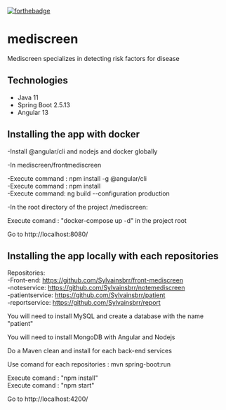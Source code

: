 [![forthebadge](https://forthebadge.com/images/badges/made-with-java.svg)](https://forthebadge.com)


# mediscreen
Mediscreen specializes in detecting risk factors for disease

## Technologies
- Java 11
- Spring Boot 2.5.13
- Angular 13

Installing the app with docker
------------------------------

-Install @angular/cli and nodejs and docker globally

-In mediscreen/frontmediscreen

-Execute command : npm install -g @angular/cli  
-Execute command : npm install  
-Execute command: ng build --configuration production  

-In the root directory of the project /mediscreen:

Execute comand : "docker-compose up -d"  in the project root
 
 Go to http://localhost:8080/
 
Installing the app locally with each repositories
-------------------------------------------------

Repositories:  
-Front-end: https://github.com/Sylvainsbrr/front-mediscreen  
-noteservice: https://github.com/Sylvainsbrr/notemediscreen  
-patientservice: https://github.com/Sylvainsbrr/patient  
-reportservice: https://github.com/Sylvainsbrr/report  

You will need to install MySQL and create a database with the name "patient"  

You will need to install MongoDB with Angular and Nodejs  

Do a Maven clean and install for each back-end services  

Use comand for each repositories : mvn spring-boot:run  

Execute comand : "npm install"   
Execute comand : "npm start"  

 Go to http://localhost:4200/


